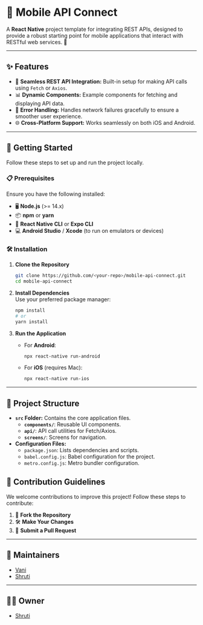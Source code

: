 # 📱 Mobile API Connect  

A **React Native** project template for integrating REST APIs, designed to provide a robust starting point for mobile applications that interact with RESTful web services. 🚀  

---

## ✨ Features  

- 🔌 **Seamless REST API Integration:** Built-in setup for making API calls using `Fetch` or `Axios`.  
- 📊 **Dynamic Components:** Example components for fetching and displaying API data.  
- 🚦 **Error Handling:** Handles network failures gracefully to ensure a smoother user experience.  
- 🌐 **Cross-Platform Support:** Works seamlessly on both iOS and Android.  

---

## 🚀 Getting Started  

Follow these steps to set up and run the project locally.  

### 📋 Prerequisites  
Ensure you have the following installed:  
- 🖥️ **Node.js** (>= 14.x)  
- 📦 **npm** or **yarn**  
- 📱 **React Native CLI** or **Expo CLI**  
- 💻 **Android Studio** / **Xcode** (to run on emulators or devices)  

### 🛠️ Installation  

1. **Clone the Repository**  
   ```bash  
   git clone https://github.com/<your-repo>/mobile-api-connect.git  
   cd mobile-api-connect  
   ```  

2. **Install Dependencies**  
   Use your preferred package manager:  
   ```bash  
   npm install  
   # or  
   yarn install  
   ```  

3. **Run the Application**  
   - For **Android**:  
     ```bash  
     npx react-native run-android  
     ```  
   - For **iOS** (requires Mac):  
     ```bash  
     npx react-native run-ios  
     ```  

---

## 🔧 Project Structure  

- **`src` Folder:** Contains the core application files.  
  - **`components/`**: Reusable UI components.  
  - **`api/`**: API call utilities for Fetch/Axios.  
  - **`screens/`**: Screens for navigation.  
- **Configuration Files:**  
  - `package.json`: Lists dependencies and scripts.  
  - `babel.config.js`: Babel configuration for the project.  
  - `metro.config.js`: Metro bundler configuration.  




## 🤝 Contribution Guidelines  

We welcome contributions to improve this project! Follow these steps to contribute:  

1. 🍴 **Fork the Repository**  
2. 🛠️ **Make Your Changes**  
3. 📩 **Submit a Pull Request**  

---

## 🙌 Maintainers  

- [Vani](https://github.com/vanivaranya)  
- [Shruti](https://github.com/shrutiinarang)  

---

## 👩‍💻 Owner  

- [Shruti](https://github.com/shrutiinarang)  
